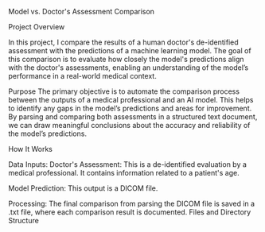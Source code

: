  Model vs. Doctor's Assessment Comparison

Project Overview

In this project, I compare the results of a human doctor's de-identified assessment with the predictions of a machine learning model. The goal of this comparison is to evaluate how closely the model's predictions align with the doctor's assessments, enabling an understanding of the model’s performance in a real-world medical context.

Purpose
The primary objective is to automate the comparison process between the outputs of a medical professional and an AI model. This helps to identify any gaps in the model’s predictions and areas for improvement. By parsing and comparing both assessments in a structured text document, we can draw meaningful conclusions about the accuracy and reliability of the model’s predictions.

How It Works

Data Inputs:
Doctor's Assessment: This is a de-identified evaluation by a medical professional. It contains information related to a patient's age.

Model Prediction: This output is a DICOM file.

Processing:
The final comparison from parsing the DICOM file is saved in a .txt file, where each comparison result is documented. 
Files and Directory Structure



